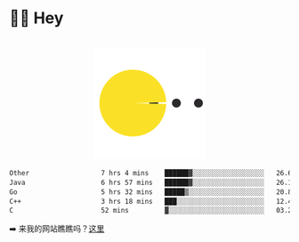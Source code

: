 
# 👋🏻 Hey
<div align="center">
	<br>
	<img src="https://raw.githubusercontent.com/Aniket965/Aniket965/master/pacman.svg?sanitize=true" width="200" height="200">
	<br>
</div>

<!--START_SECTION:waka-->

```txt
Other                  7 hrs 4 mins    ██████▓░░░░░░░░░░░░░░░░░░   26.60 %
Java                   6 hrs 57 mins   ██████▓░░░░░░░░░░░░░░░░░░   26.14 %
Go                     5 hrs 32 mins   █████▒░░░░░░░░░░░░░░░░░░░   20.81 %
C++                    3 hrs 18 mins   ███░░░░░░░░░░░░░░░░░░░░░░   12.40 %
C                      52 mins         ▓░░░░░░░░░░░░░░░░░░░░░░░░   03.26 %
```

<!--END_SECTION:waka-->

 ➡️  来我的网站瞧瞧吗？[这里](https://www.shaolongfei.com)
